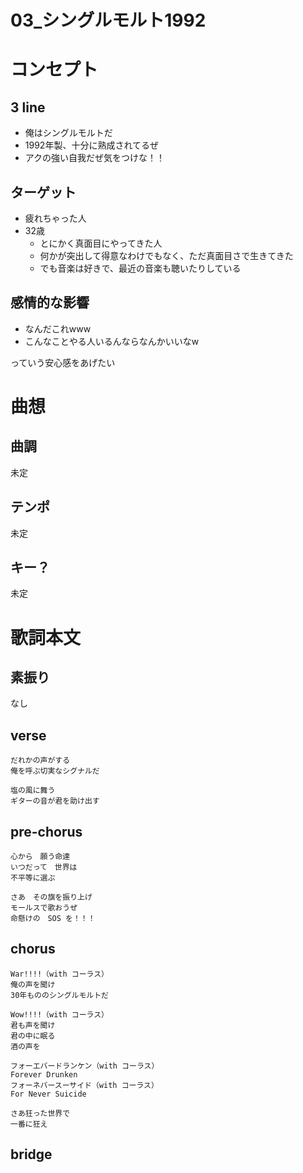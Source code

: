 # 03_シングルモルト1992

# コンセプト
## 3 line
- 俺はシングルモルトだ
- 1992年製、十分に熟成されてるぜ
- アクの強い自我だぜ気をつけな！！

## ターゲット
- 疲れちゃった人
- 32歳
    - とにかく真面目にやってきた人
    - 何かが突出して得意なわけでもなく、ただ真面目さで生きてきた
    - でも音楽は好きで、最近の音楽も聴いたりしている

## 感情的な影響
- なんだこれwww
- こんなことやる人いるんならなんかいいなw

っていう安心感をあげたい

# 曲想
## 曲調
未定

## テンポ
未定

## キー？
未定


# 歌詞本文
## 素振り
なし

## verse
```
だれかの声がする
俺を呼ぶ切実なシグナルだ

塩の風に舞う
ギターの音が君を助け出す
```

## pre-chorus
```
心から　願う命達
いつだって　世界は
不平等に選ぶ

さあ　その旗を振り上げ
モールスで歌おうぜ
命懸けの　SOS を！！！
```

## chorus
```
War!!!!（with コーラス）
俺の声を聞け
30年もののシングルモルトだ

Wow!!!!（with コーラス）
君も声を聞け
君の中に眠る
酒の声を

フォーエバードランケン（with コーラス）
Forever Drunken 
フォーネバースーサイド（with コーラス）
For Never Suicide

さあ狂った世界で
一番に狂え
```


## bridge